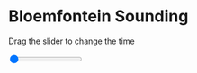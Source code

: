 <h1>Bloemfontein Sounding</h1>
<p>Drag the slider to change the time</p>

<div class="slidecontainer">
<input oninput='setImage(this)' class="slider" type="range" min="0" max="9" value="0" step="1" />
<img id='img'/>
</div>

<script>
var img = document.getElementById('img');
var img_array = ['/assets/images/skwt/skd_blm_wrfout_d01_2020-06-18_12:00:00.png',
'/assets/images/skwt/skd_blm_wrfout_d01_2020-06-18_18:00:00.png',
'/assets/images/skwt/skd_blm_wrfout_d01_2020-06-19_00:00:00.png',
'/assets/images/skwt/skd_blm_wrfout_d01_2020-06-19_06:00:00.png',
'/assets/images/skwt/skd_blm_wrfout_d01_2020-06-19_12:00:00.png',
'/assets/images/skwt/skd_blm_wrfout_d01_2020-06-19_18:00:00.png',
'/assets/images/skwt/skd_blm_wrfout_d01_2020-06-20_00:00:00.png',
'/assets/images/skwt/skd_blm_wrfout_d01_2020-06-20_06:00:00.png',
'/assets/images/skwt/skd_blm_wrfout_d01_2020-06-20_12:00:00.png',];
function setImage(obj)
{
        var value = obj.value;
        img.src = img_array[value];

}
</script>
